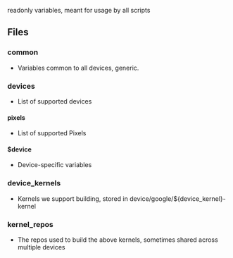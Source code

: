 readonly variables, meant for usage by all scripts

## Files

### common
* Variables common to all devices, generic.

### devices
* List of supported devices

#### pixels
* List of supported Pixels

#### $device
* Device-specific variables

### device_kernels
* Kernels we support building, stored in device/google/${device_kernel}-kernel

### kernel_repos
* The repos used to build the above kernels, sometimes shared across multiple devices
